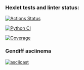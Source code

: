 ### Hexlet tests and linter status:
[![Actions Status](https://github.com/varkvark/python-project-50/actions/workflows/hexlet-check.yml/badge.svg)](https://github.com/varkvark/python-project-50/actions)

[![Python CI](https://github.com/varkvark/python-project-50/actions/workflows/PyCI.yml/badge.svg?branch=main)](https://github.com/varkvark/python-project-50/actions/workflows/PyCI.yml)

[![Coverage](https://sonarcloud.io/api/project_badges/measure?project=varkvark_python-project-50&metric=coverage)](https://sonarcloud.io/summary/new_code?id=varkvark_python-project-50)

### Gendiff asciinema
[![asciicast](https://asciinema.org/a/d08uyql8EDjHQabTfAbzmopb7.svg)](https://asciinema.org/a/d08uyql8EDjHQabTfAbzmopb7)
